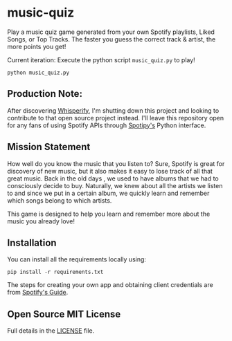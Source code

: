 # music-quiz

Play a music quiz game generated from your own Spotify playlists, Liked Songs, or Top Tracks.
  The faster you guess the correct track & artist, the more points you get!
 
Current iteration: Execute the python script `music_quiz.py` to play!

```
python music_quiz.py
```

## Production Note:

After discovering <a href='http://whisperify.net'>Whisperify</a>, I'm shutting down this project and
 looking to contribute to that open source project instead. I'll leave this repository open for
  any fans of using Spotify APIs through <a href='https://spotipy.readthedocs.io/'>Spotipy's</a> 
   Python interface.


## Mission Statement

How well do you know the music that you listen to?  Sure, Spotify is great for discovery of new
 music, but it also makes it easy to lose track of all that great music.  Back in the old days
  , we used to have albums that we had to consciously decide to buy.  Naturally, we knew about all 
   the artists we listen to and since we put in a certain album, we quickly learn and remember which
    songs belong to which artists.  
    
This game is designed to help you learn and remember more about the music you already love!


## Installation

You can install all the requirements locally using:
```
pip install -r requirements.txt    
```

The steps for creating your own app and obtaining client credentials are from <a href='https://developer.spotify.com/documentation/web-api/quick-start/'> Spotify's Guide</a>.

## Open Source MIT License

Full details in the [LICENSE](LICENSE) file.
